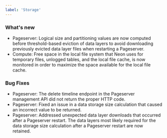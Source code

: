 ```yaml
---
label: 'Storage'
---
```


### What's new

- Pageserver: Logical size and partitioning values are now computed before threshold-based eviction of data layers to avoid downloading previously evicted data layer files when restarting a Pageserver.
- Compute: Free space in the local file system that Neon uses for temporary files, unlogged tables, and the local file cache, is now monitored in order to maximize the space available for the local file cache.

### Bug Fixes

- Pageserver: The delete timeline endpoint in the Pageserver management API did not return the proper HTTP code.
- Pageserver: Fixed an issue in a data storage size calculation that caused an incorrect value to be returned.
- Pageserver: Addressed unexpected data layer downloads that occurred after a Pageserver restart. The data layers most likely required for the data storage size calculation after a Pageserver restart are now retained.

